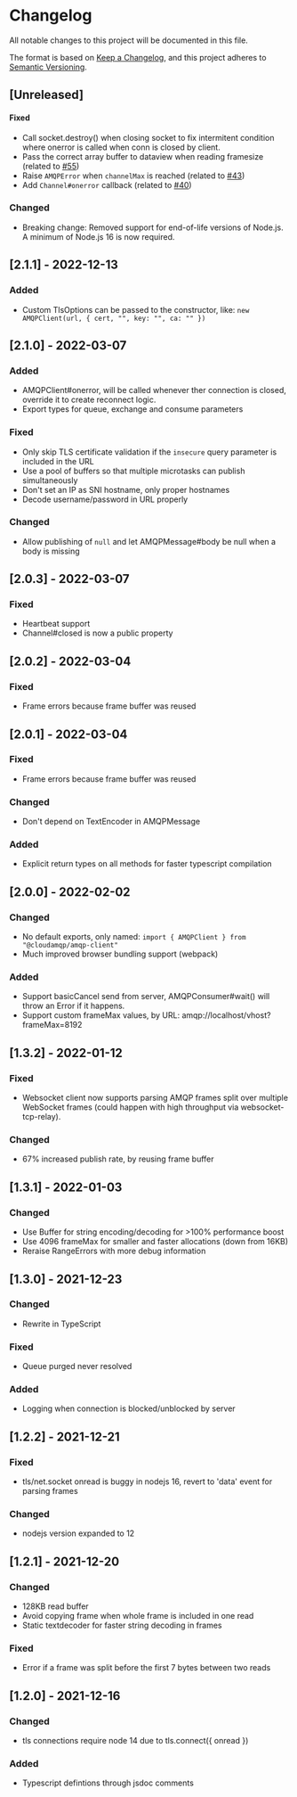 # Changelog

All notable changes to this project will be documented in this file.

The format is based on [Keep a Changelog](https://keepachangelog.com/en/1.1.0/),
and this project adheres to [Semantic Versioning](https://semver.org/spec/v2.0.0.html).

## [Unreleased]

#### Fixed

- Call socket.destroy() when closing socket to fix intermitent condition where onerror is called when conn is closed by client.
- Pass the correct array buffer to dataview when reading framesize (related to [#55](https://github.com/cloudamqp/amqp-client.js/issues/55))
- Raise `AMQPError` when `channelMax` is reached (related to [#43](https://github.com/cloudamqp/amqp-client.js/issues/43))
- Add `Channel#onerror` callback (related to [#40](https://github.com/cloudamqp/amqp-client.js/issues/40))

### Changed

- Breaking change: Removed support for end-of-life versions of Node.js. A minimum of Node.js 16 is now required.

## [2.1.1] - 2022-12-13

### Added

- Custom TlsOptions can be passed to the constructor, like: `new AMQPClient(url, { cert, "", key: "", ca: "" })`

## [2.1.0] - 2022-03-07

### Added

- AMQPClient#onerror, will be called whenever ther connection is closed, override it to create reconnect logic.
- Export types for queue, exchange and consume parameters

### Fixed

- Only skip TLS certificate validation if the `insecure` query parameter is included in the URL
- Use a pool of buffers so that multiple microtasks can publish simultaneously
- Don't set an IP as SNI hostname, only proper hostnames
- Decode username/password in URL properly

### Changed

- Allow publishing of `null` and let AMQPMessage#body be null when a body is missing

## [2.0.3] - 2022-03-07

### Fixed

- Heartbeat support
- Channel#closed is now a public property

## [2.0.2] - 2022-03-04

### Fixed

- Frame errors because frame buffer was reused

## [2.0.1] - 2022-03-04

### Fixed

- Frame errors because frame buffer was reused

### Changed

- Don't depend on TextEncoder in AMQPMessage

### Added

- Explicit return types on all methods for faster typescript compilation

## [2.0.0] - 2022-02-02

### Changed

- No default exports, only named: `import { AMQPClient } from "@cloudamqp/amqp-client"`
- Much improved browser bundling support (webpack)

### Added

- Support basicCancel send from server, AMQPConsumer#wait() will throw an Error if it happens.
- Support custom frameMax values, by URL: amqp://localhost/vhost?frameMax=8192

## [1.3.2] - 2022-01-12

### Fixed

- Websocket client now supports parsing AMQP frames split over multiple WebSocket frames (could happen with high throughput via websocket-tcp-relay).

### Changed

- 67% increased publish rate, by reusing frame buffer

## [1.3.1] - 2022-01-03

### Changed

- Use Buffer for string encoding/decoding for >100% performance boost
- Use 4096 frameMax for smaller and faster allocations (down from 16KB)
- Reraise RangeErrors with more debug information

## [1.3.0] - 2021-12-23

### Changed

- Rewrite in TypeScript

### Fixed

- Queue purged never resolved

### Added

- Logging when connection is blocked/unblocked by server

## [1.2.2] - 2021-12-21

### Fixed

- tls/net.socket onread is buggy in nodejs 16, revert to 'data' event for parsing frames

### Changed

- nodejs version expanded to 12

## [1.2.1] - 2021-12-20

### Changed

- 128KB read buffer
- Avoid copying frame when whole frame is included in one read
- Static textdecoder for faster string decoding in frames

### Fixed

- Error if a frame was split before the first 7 bytes between two reads

## [1.2.0] - 2021-12-16

### Changed

- tls connections require node 14 due to tls.connect({ onread })

### Added

- Typescript defintions through jsdoc comments
